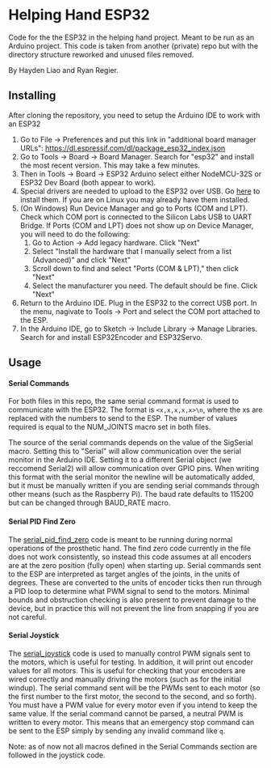 # Helping Hand ESP32
Code for the the ESP32 in the helping hand project. Meant to be run as an Arduino project. This code is taken from another (private) repo but with the directory structure reworked and unused files removed.

By Hayden Liao and Ryan Regier.

## Installing

After cloning the repository, you need to setup the Arduino IDE to work with an ESP32
1) Go to File -> Preferences and put this link in "additional board manager URLs": https://dl.espressif.com/dl/package_esp32_index.json
2) Go to Tools -> Board -> Board Manager. Search for "esp32" and install the most recent version. This may take a few minutes.
3) Then in Tools -> Board -> ESP32 Arduino select either NodeMCU-32S or ESP32 Dev Board (both appear to work).
4) Special drivers are needed to upload to the ESP32 over USB. Go [here](https://www.silabs.com/developers/usb-to-uart-bridge-vcp-drivers) to install them. If you are on Linux you may already have them installed.
5) (On Windows) Run Device Manager and go to Ports (COM and LPT). Check which COM port is connected to the Silicon Labs USB to UART Bridge. If Ports (COM and LPT) does not show up on Device Manager, you will need to do the following:
    1) Go to Action -> Add legacy hardware. Click "Next"
    2) Select "Install the hardware that I manually select from a list (Advanced)" and click "Next"
    3) Scroll down to find and select "Ports (COM & LPT)," then click "Next"
    4) Select the manufacturer you need. The default should be fine. Click "Next"
6) Return to the Arduino IDE. Plug in the ESP32 to the correct USB port. In the menu, nagivate to Tools -> Port and select the COM port attached to the ESP.
7) In the Arduino IDE, go to Sketch -> Include Library -> Manage Libraries. Search for and install ESP32Encoder and ESP32Servo.

## Usage
#### Serial Commands
For both files in this repo, the same serial command format is used to communicate with the ESP32. The format is `<x,x,x,x,x>\n`, where the xs are replaced with the numbers to send to the ESP. The number of values required is equal to the NUM_JOINTS macro set in both files. 

The source of the serial commands depends on the value of the SigSerial macro. Setting this to "Serial" will allow communication over the serial monitor in the Arduino IDE. Setting it to a different Serial object (we reccomend Serial2) will allow communication over GPIO pins. When writing this format with the serial monitor the newline will be automatically added, but it must be manually written if you are sending serial commands through other means (such as the Raspberry Pi). The baud rate defaults to 115200 but can be changed through BAUD_RATE macro.

#### Serial PID Find Zero
The [serial_pid_find_zero](serial_pid_find_zero/serial_pid_find_zero.ino) code is meant to be running during normal operations of the prosthetic hand. The find zero code currently in the file does not work consistently, so instead this code assumes at all encoders are at the zero position (fully open) when starting up. Serial commands sent to the ESP are interpreted as target angles of the joints, in the units of degrees. These are converted to the units of encoder ticks then run through a PID loop to determine what PWM signal to send to the motors. Minimal bounds and obstruction checking is also present to prevent damage to the device, but in practice this will not prevent the line from snapping if you are not careful.

#### Serial Joystick
The [serial_joystick](serial_joystick/serial_joystick.ino) code is used to manually control PWM signals sent to the motors, which is useful for testing. In addition, it will print out encoder values for all motors. This is useful for checking that your encoders are wired correctly and manually driving the motors (such as for the initial windup). The serial command sent will be the PWMs sent to each motor (so the first number to the first motor, the second to the second, and so forth). You must have a PWM value for every motor even if you intend to keep the same value. If the serial command cannot be parsed, a neutral PWM is written to every motor. This means that an emergency stop command can be sent to the ESP simply by sending any invalid command like `q`.

Note: as of now not all macros defined in the Serial Commands section are followed in the joystick code.
